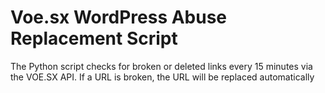 # Voe.sx WordPress Abuse Replacement Script
The Python script checks for broken or deleted links every 15 minutes via the VOE.SX API. If a URL is broken, the URL will be replaced automatically
